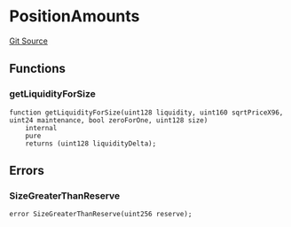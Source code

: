 # PositionAmounts
[Git Source](https://github.com/MarginalProtocol/v1-periphery/blob/252206c9465648eefefe7b978f4e865682332b87/contracts/libraries/PositionAmounts.sol)


## Functions
### getLiquidityForSize


```solidity
function getLiquidityForSize(uint128 liquidity, uint160 sqrtPriceX96, uint24 maintenance, bool zeroForOne, uint128 size)
    internal
    pure
    returns (uint128 liquidityDelta);
```

## Errors
### SizeGreaterThanReserve

```solidity
error SizeGreaterThanReserve(uint256 reserve);
```

